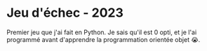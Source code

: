 # Jeu d'échec - 2023

Premier jeu que j'ai fait en Python.
Je sais qu'il est 0 opti, et je l'ai programmé avant d'apprendre la programmation orientée objet 😭.
